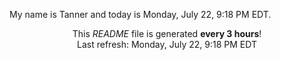 My name is Tanner and today is Monday, July 22, 9:18 PM EDT.

<p align="center">This <i>README</i> file is generated <b>every 3 hours</b>!</br>Last refresh: Monday, July 22, 9:18 PM EDT<br /></p>
